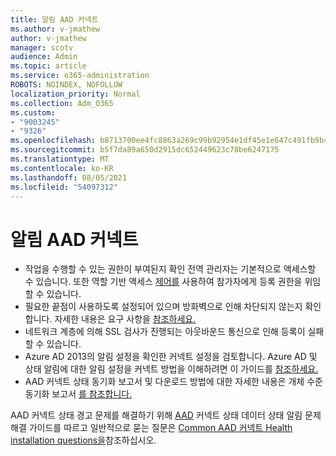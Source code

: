 ```yaml
---
title: 알림 AAD 커넥트
ms.author: v-jmathew
author: v-jmathew
manager: scotv
audience: Admin
ms.topic: article
ms.service: o365-administration
ROBOTS: NOINDEX, NOFOLLOW
localization_priority: Normal
ms.collection: Adm_O365
ms.custom:
- "9003245"
- "9326"
ms.openlocfilehash: b8713700ee4fc8863a269c99b92954e1df45e1e647c491fb9b439ab83c49f2ff
ms.sourcegitcommit: b5f7da89a650d2915dc652449623c78be6247175
ms.translationtype: MT
ms.contentlocale: ko-KR
ms.lasthandoff: 08/05/2021
ms.locfileid: "54097312"
---
```

# <a name="notification-aad-connect"></a>알림 AAD 커넥트

- 작업을 수행할 수 있는 권한이 부여된지 확인 전역 관리자는 기본적으로 액세스할 수 있습니다. 또한 역할 기반 액세스 [제어를](https://docs.microsoft.com/azure/active-directory/connect-health/active-directory-aadconnect-health-operations) 사용하여 참가자에게 등록 권한을 위임할 수 있습니다.
- 필요한 끝점이 사용하도록 설정되어 있으며 방화벽으로 인해 차단되지 않는지 확인합니다. 자세한 내용은 요구 사항을 [참조하세요.](https://docs.microsoft.com/azure/active-directory/hybrid/how-to-connect-health-agent-install)
- 네트워크 계층에 의해 SSL 검사가 진행되는 아웃바운드 통신으로 인해 등록이 실패할 수 있습니다.
- Azure AD 2013의 알림 설정을 확인한 커넥트 설정을 검토합니다. Azure AD 및 상태 알림에 대한 알림 설정을 커넥트 방법을 이해하려면 이 가이드를 [참조하세요.](https://docs.microsoft.com/azure/active-directory/hybrid/how-to-connect-health-operations)
- AAD 커넥트 상태 동기화 보고서 및 다운로드 방법에 대한 자세한 내용은 개체 수준 동기화 보고서 [를 참조합니다.](https://docs.microsoft.com/azure/active-directory/hybrid/how-to-connect-health-sync)

AAD 커넥트 상태 경고 문제를 해결하기 위해 [AAD](https://docs.microsoft.com/azure/active-directory/hybrid/how-to-connect-health-data-freshness) 커넥트 상태 데이터 상태 알림 문제 해결 가이드를 따르고 일반적으로 묻는 질문은 [Common AAD 커넥트 Health installation questions을](https://docs.microsoft.com/azure/active-directory/hybrid/reference-connect-health-faq)참조하십시오.
